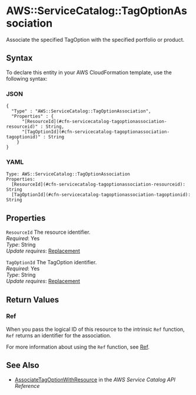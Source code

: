 # AWS::ServiceCatalog::TagOptionAssociation<a name="aws-resource-servicecatalog-tagoptionassociation"></a>

Associate the specified TagOption with the specified portfolio or product\.

## Syntax<a name="aws-resource-servicecatalog-tagoptionassociation-syntax"></a>

To declare this entity in your AWS CloudFormation template, use the following syntax:

### JSON<a name="aws-resource-servicecatalog-tagoptionassociation-syntax.json"></a>

```
{
  "Type" : "AWS::ServiceCatalog::TagOptionAssociation",
  "Properties" : {
      "[ResourceId](#cfn-servicecatalog-tagoptionassociation-resourceid)" : String,
      "[TagOptionId](#cfn-servicecatalog-tagoptionassociation-tagoptionid)" : String
    }
}
```

### YAML<a name="aws-resource-servicecatalog-tagoptionassociation-syntax.yaml"></a>

```
Type: AWS::ServiceCatalog::TagOptionAssociation
Properties: 
  [ResourceId](#cfn-servicecatalog-tagoptionassociation-resourceid): String
  [TagOptionId](#cfn-servicecatalog-tagoptionassociation-tagoptionid): String
```

## Properties<a name="aws-resource-servicecatalog-tagoptionassociation-properties"></a>

`ResourceId`  <a name="cfn-servicecatalog-tagoptionassociation-resourceid"></a>
The resource identifier\.  
*Required*: Yes  
*Type*: String  
*Update requires*: [Replacement](https://docs.aws.amazon.com/AWSCloudFormation/latest/UserGuide/using-cfn-updating-stacks-update-behaviors.html#update-replacement)

`TagOptionId`  <a name="cfn-servicecatalog-tagoptionassociation-tagoptionid"></a>
The TagOption identifier\.  
*Required*: Yes  
*Type*: String  
*Update requires*: [Replacement](https://docs.aws.amazon.com/AWSCloudFormation/latest/UserGuide/using-cfn-updating-stacks-update-behaviors.html#update-replacement)

## Return Values<a name="aws-resource-servicecatalog-tagoptionassociation-return-values"></a>

### Ref<a name="aws-resource-servicecatalog-tagoptionassociation-return-values-ref"></a>

When you pass the logical ID of this resource to the intrinsic `Ref` function, `Ref` returns an identifier for the association\.

For more information about using the `Ref` function, see [Ref](https://docs.aws.amazon.com/AWSCloudFormation/latest/UserGuide/intrinsic-function-reference-ref.html)\.

## See Also<a name="aws-resource-servicecatalog-tagoptionassociation--seealso"></a>
+ [AssociateTagOptionWithResource](https://docs.aws.amazon.com/servicecatalog/latest/dg/API_AssociateTagOptionWithResource.html) in the *AWS Service Catalog API Reference*